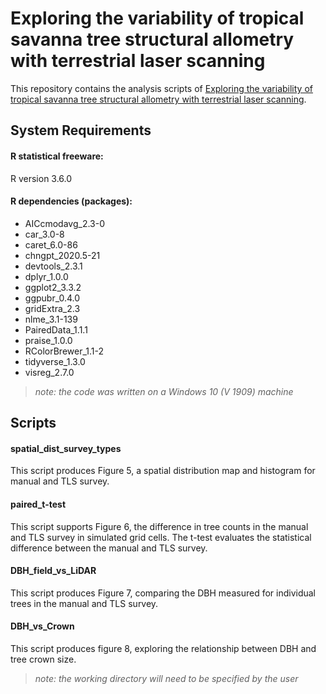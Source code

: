 # Exploring the variability of tropical savanna tree structural allometry with terrestrial laser scanning

This repository contains the analysis scripts of [Exploring the variability of tropical savanna tree structural allometry with terrestrial laser scanning](https://???). 

## System Requirements

#### R statistical freeware:
R version 3.6.0
  
#### R dependencies (packages):

* AICcmodavg_2.3-0
* car_3.0-8
* caret_6.0-86
* chngpt_2020.5-21
* devtools_2.3.1
* dplyr_1.0.0
* ggplot2_3.3.2
* ggpubr_0.4.0
* gridExtra_2.3
* nlme_3.1-139
* PairedData_1.1.1
* praise_1.0.0
* RColorBrewer_1.1-2
* tidyverse_1.3.0
* visreg_2.7.0
  
>_note: the code was written on a Windows 10 (V 1909) machine_

## Scripts

#### spatial_dist_survey_types
This script produces Figure 5, a spatial distribution map and histogram for manual and TLS survey.

#### paired_t-test
This script supports Figure 6, the difference in tree counts in the manual and TLS survey in simulated grid cells. The t-test evaluates the statistical difference between the manual and TLS survey.

#### DBH_field_vs_LiDAR
This script produces Figure 7, comparing the DBH measured for individual trees in the manual and TLS survey.

#### DBH_vs_Crown 
This script produces figure 8, exploring the relationship between DBH and tree crown size.

>_note: the working directory will need to be specified by the user_
